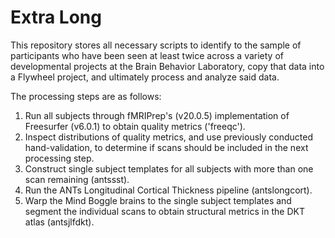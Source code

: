 # Extra Long

This repository stores all necessary scripts to identify to the sample of participants who have been seen at least twice across a variety of developmental projects at the Brain Behavior Laboratory, copy that data into a Flywheel project, and ultimately process and analyze said data.

The processing steps are as follows:
1. Run all subjects through fMRIPrep's (v20.0.5) implementation of Freesurfer (v6.0.1) to obtain quality metrics ('freeqc').
2. Inspect distributions of quality metrics, and use previously conducted hand-validation, to determine if scans should be included in the next processing step.
3. Construct single subject templates for all subjects with more than one scan remaining (antssst).
4. Run the ANTs Longitudinal Cortical Thickness pipeline (antslongcort).
5. Warp the Mind Boggle brains to the single subject templates and segment the individual scans to obtain structural metrics in the DKT atlas (antsjlfdkt).
